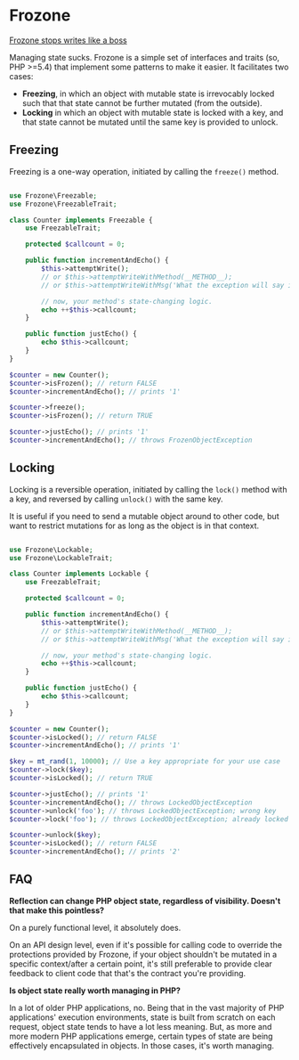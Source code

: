 # Frozone

[Frozone stops writes like a boss](frozone.jpg)

Managing state sucks. Frozone is a simple set of interfaces and traits (so, PHP >=5.4) that implement some patterns to make it easier. It facilitates two cases:

* **Freezing**, in which an object with mutable state is irrevocably locked such that that state cannot be further mutated (from the outside).
* **Locking** in which an object with mutable state is locked with a key, and that state cannot be mutated until the same key is provided to unlock.

## Freezing

Freezing is a one-way operation, initiated by calling the ```freeze()``` method.

```php

use Frozone\Freezable;
use Frozone\FreezableTrait;

class Counter implements Freezable {
    use FreezableTrait;

    protected $callcount = 0;

    public function incrementAndEcho() {
        $this->attemptWrite();
        // or $this->attemptWriteWithMethod(__METHOD__);
        // or $this->attemptWriteWithMsg('What the exception will say if it's frozen');

        // now, your method's state-changing logic.
        echo ++$this->callcount;
    }

    public function justEcho() {
        echo $this->callcount;
    }
}

$counter = new Counter();
$counter->isFrozen(); // return FALSE
$counter->incrementAndEcho(); // prints '1'

$counter->freeze();
$counter->isFrozen(); // return TRUE

$counter->justEcho(); // prints '1'
$counter->incrementAndEcho(); // throws FrozenObjectException

```

## Locking

Locking is a reversible operation, initiated by calling the ```lock()``` method with a key, and reversed by calling ```unlock()``` with the same key.

It is useful if you need to send a mutable object around to other code, but want to restrict mutations for as long as the object is in that context.

```php

use Frozone\Lockable;
use Frozone\LockableTrait;

class Counter implements Lockable {
    use FreezableTrait;

    protected $callcount = 0;

    public function incrementAndEcho() {
        $this->attemptWrite();
        // or $this->attemptWriteWithMethod(__METHOD__);
        // or $this->attemptWriteWithMsg('What the exception will say if it's frozen');

        // now, your method's state-changing logic.
        echo ++$this->callcount;
    }

    public function justEcho() {
        echo $this->callcount;
    }
}

$counter = new Counter();
$counter->isLocked(); // return FALSE
$counter->incrementAndEcho(); // prints '1'

$key = mt_rand(1, 10000); // Use a key appropriate for your use case
$counter->lock($key);
$counter->isLocked(); // return TRUE

$counter->justEcho(); // prints '1'
$counter->incrementAndEcho(); // throws LockedObjectException
$counter->unlock('foo'); // throws LockedObjectException; wrong key
$counter->lock('foo'); // throws LockedObjectException; already locked

$counter->unlock($key);
$counter->isLocked(); // return FALSE
$counter->incrementAndEcho(); // prints '2'

```

## FAQ

**Reflection can change PHP object state, regardless of visibility. Doesn't that make this pointless?**

On a purely functional level, it absolutely does.

On an API design level, even if it's possible for calling code to override the protections provided by Frozone, if your object shouldn't be mutated in a specific context/after a certain point, it's still preferable to provide clear feedback to client code that that's the contract you're providing.

**Is object state really worth managing in PHP?**

In a lot of older PHP applications, no. Being that in the vast majority of PHP applications' execution environments, state is built from scratch on each request, object state tends to have a lot less meaning. But, as more and more modern PHP applications emerge, certain types of state are being effectively encapsulated in objects. In those cases, it's worth managing.



